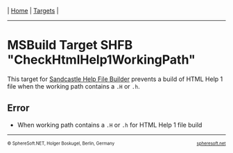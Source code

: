 | [Home](../../../README.md) | [Targets](../README.md) |

<hr style="height: 1px" />

# MSBuild Target SHFB "CheckHtmlHelp1WorkingPath"

This target for [Sandcastle Help File Builder](https://github.com/EWSoftware/SHFB)
prevents a build of HTML Help 1 file when the working path contains a `.H` or `.h`.



## Error

- When working path contains a `.H` or `.h` for HTML Help 1 file build



<!-- FOOTER -->
<hr style="height: 1px" />
<span style="font-size: 0.7em">© SphereSoft.NET, Holger Boskugel, Berlin, Germany</span>
<a href="http://spheresoft.net" style="font-size: 0.7em; float: right">spheresoft.net</a>
